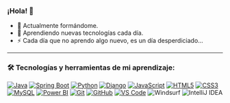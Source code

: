 ### ¡Hola! 👋

- 🔭 Actualmente formándome.
- 🌱 Aprendiendo nuevas tecnologías cada día.
- ⚡ Cada día que no aprendo algo nuevo, es un día desperdiciado...

---

### 🛠️ Tecnologías y herramientas de mi aprendizaje:

[![Java](https://skillicons.dev/icons?i=java)](https://www.oracle.com/java/)
[![Spring Boot](https://skillicons.dev/icons?i=spring)](https://spring.io/projects/spring-boot)
[![Python](https://skillicons.dev/icons?i=python)](https://www.python.org/)
[![Django](https://skillicons.dev/icons?i=django)](https://www.djangoproject.com/)
[![JavaScript](https://skillicons.dev/icons?i=js)](https://developer.mozilla.org/es/docs/Web/JavaScript)
[![HTML5](https://skillicons.dev/icons?i=html)](https://developer.mozilla.org/es/docs/Web/HTML)
[![CSS3](https://skillicons.dev/icons?i=css)](https://developer.mozilla.org/es/docs/Web/CSS)
[![MySQL](https://skillicons.dev/icons?i=mysql)](https://www.mysql.com/)
[![Power BI](https://img.shields.io/badge/Power%20BI-0078D4?style=flat&logo=microsoft&logoColor=white)](https://powerbi.microsoft.com/)
[![Git](https://skillicons.dev/icons?i=git)](https://git-scm.com/)
[![GitHub](https://skillicons.dev/icons?i=github)](https://github.com/)
[![VS Code](https://skillicons.dev/icons?i=vscode)](https://code.visualstudio.com/)
![Windsurf](https://img.shields.io/badge/-Windsurf-0B100F?style=flat&logo=windsurf&logoColor=white)
![IntelliJ IDEA](https://img.shields.io/badge/-IntelliJ%20IDEA-000000?style=flat&logo=intellijidea&logoColor=blue)



<!--![Python](https://img.shields.io/badge/-Python-3776AB?style=flat&logo=python&logoColor=white)
![JavaScript](https://img.shields.io/badge/-JavaScript-F7DF1E?style=flat&logo=javascript&logoColor=black)
![HTML5](https://img.shields.io/badge/-HTML5-E34F26?style=flat&logo=html5&logoColor=white)
![CSS3](https://img.shields.io/badge/-CSS3-1572B6?style=flat&logo=css3&logoColor=white)
![Git](https://img.shields.io/badge/-Git-F05032?style=flat&logo=git&logoColor=white)
![Java](https://img.shields.io/badge/-Java-ED8B00?style=flat&logo=coffeescript&logoColor=white)
![MySql](https://img.shields.io/badge/-MySQL-4479A1?style=flat&logo=mysql&logoColor=orange)
![IntelliJ IDEA](https://img.shields.io/badge/-IntelliJ%20IDEA-000000?style=flat&logo=intellijidea&logoColor=blue)-->

